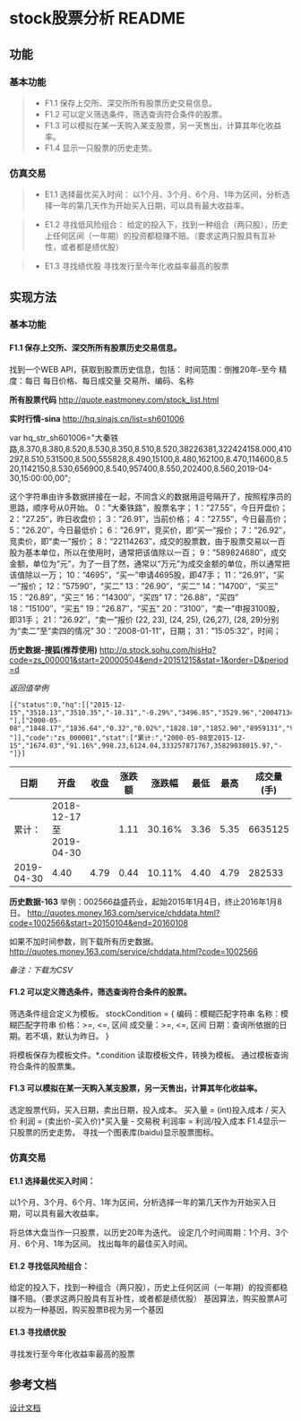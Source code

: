 # stock股票分析 README

## 功能
### 基本功能
> * F1.1 保存上交所、深交所所有股票历史交易信息。
> * F1.2 可以定义筛选条件，筛选查询符合条件的股票。
> * F1.3 可以模拟在某一天购入某支股票，另一天售出，计算其年化收益率。
> * F1.4 显示一只股票的历史走势。

### 仿真交易
> * E1.1 选择最优买入时间：
以1个月、3个月、6个月、1年为区间，分析选择一年的第几天作为开始买入日期，可以具有最大收益率。

> * E1.2 寻找低风险组合：
给定的投入下，找到一种组合（两只股），历史上任何区间（一年期）的投资都稳赚不赔。（要求这两只股具有互补性，或者都是绩优股）

> * E1.3 寻找绩优股
寻找发行至今年化收益率最高的股票

## 实现方法
### 基本功能
#### F1.1 保存上交所、深交所所有股票历史交易信息。
找到一个WEB API，获取到股票历史信息，包括：
时间范围：倒推20年-至今
精度：每日
每日价格、每日成交量
交易所、编码、名称

**所有股票代码**
http://quote.eastmoney.com/stock_list.html

**实时行情-sina**
http://hq.sinajs.cn/list=sh601006

var hq_str_sh601006="大秦铁路,8.370,8.380,8.520,8.530,8.350,8.510,8.520,38226381,322424158.000,410297,8.510,531500,8.500,555828,8.490,15100,8.480,162100,8.470,114600,8.520,1142150,8.530,656900,8.540,957400,8.550,202400,8.560,2019-04-30,15:00:00,00";

这个字符串由许多数据拼接在一起，不同含义的数据用逗号隔开了，按照程序员的思路，顺序号从0开始。
0：”大秦铁路”，股票名字；
1：”27.55″，今日开盘价；
2：”27.25″，昨日收盘价；
3：”26.91″，当前价格；
4：”27.55″，今日最高价；
5：”26.20″，今日最低价；
6：”26.91″，竞买价，即“买一”报价；
7：”26.92″，竞卖价，即“卖一”报价；
8：”22114263″，成交的股票数，由于股票交易以一百股为基本单位，所以在使用时，通常把该值除以一百；
9：”589824680″，成交金额，单位为“元”，为了一目了然，通常以“万元”为成交金额的单位，所以通常把该值除以一万；
10：”4695″，“买一”申请4695股，即47手；
11：”26.91″，“买一”报价；
12：”57590″，“买二”
13：”26.90″，“买二”
14：”14700″，“买三”
15：”26.89″，“买三”
16：”14300″，“买四”
17：”26.88″，“买四”
18：”15100″，“买五”
19：”26.87″，“买五”
20：”3100″，“卖一”申报3100股，即31手；
21：”26.92″，“卖一”报价
(22, 23), (24, 25), (26,27), (28, 29)分别为“卖二”至“卖四的情况”
30：”2008-01-11″，日期；
31：”15:05:32″，时间；



**历史数据-搜狐(推荐使用)**
http://q.stock.sohu.com/hisHq?code=zs_000001&start=20000504&end=20151215&stat=1&order=D&period=d

*返回值举例*
```
[{"status":0,"hq":[["2015-12-15","3518.13","3510.35","-10.31","-0.29%","3496.85","3529.96","200471344","27627494.00","-"],["2000-05-08","1848.17","1836.64","0.32","0.02%","1828.10","1852.90","8959131","96.44","-"]],"code":"zs_000001","stat":["累计:","2000-05-08至2015-12-15","1674.03","91.16%",998.23,6124.04,333257871767,35829038015.97,"-"]}]
```

|日期|开盘|收盘|涨跌额|涨跌幅|最低|最高|成交量(手)|成交金额(万)|	换手率|
|----|----|----|------|------|----|----|----------|------------|----|
|累计：|2018-12-17至2019-04-30||1.11|30.16%|3.36|5.35|6635125|294961.05|90.61%|
|2019-04-30|4.40|4.79|0.44|10.11%|4.40|4.79|282533|13438.48|3.86%|

**历史数据-163**
举例：002566益盛药业，起始2015年1月4日，终止2016年1月8日。
http://quotes.money.163.com/service/chddata.html?code=1002566&start=20150104&end=20160108

如果不加时间参数，则下载所有历史数据。
http://quotes.money.163.com/service/chddata.html?code=1002566

*备注：下载为CSV*

#### F1.2 可以定义筛选条件，筛选查询符合条件的股票。
筛选条件组合定义为模板。
stockCondition = {
  编码：模糊匹配字符串
  名称：模糊匹配字符串
  价格：>=, <=, 区间
  成交量：>=, <=, 区间
  日期：查询所依据的日期。若不填，默认为昨日。
}

将模板保存为模板文件。*.condition
读取模板文件，转换为模板。
通过模板查询符合条件的股票集。
#### F1.3 可以模拟在某一天购入某支股票，另一天售出，计算其年化收益率。
选定股票代码，买入日期，卖出日期，投入成本。
买入量 = (int)投入成本 / 买入价
利润 = (卖出价-买入价)*买入量 - 交易税
利润率 = 利润/投入成本
F1.4显示一只股票的历史走势。
寻找一个图表库(baidu)显示股票图标。


### 仿真交易
#### E1.1 选择最优买入时间：
以1个月、3个月、6个月、1年为区间，分析选择一年的第几天作为开始买入日期，可以具有最大收益率。

将总体大盘当作一只股票，以历史20年为迭代。
设定几个时间周期：1个月、3个月、6个月、1年为区间。
找出每年的最佳买入时间。

#### E1.2 寻找低风险组合：
给定的投入下，找到一种组合（两只股），历史上任何区间（一年期）的投资都稳赚不赔。（要求这两只股具有互补性，或者都是绩优股）
基因算法，购买股票A可以视为一种基因，购买股票B视为另一个基因


#### E1.3 寻找绩优股
寻找发行至今年化收益率最高的股票


## 参考文档
[设计文档][1]

[1]: /doc/design.md "设计文档"
[2]: /doc/sotckcode.txt
